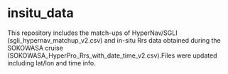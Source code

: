 # insitu_data

This repository includes the match-ups of HyperNav/SGLI (sgli_hypernav_matchup_v2.csv) and in-situ Rrs data obtained during the SOKOWASA cruise (SOKOWASA_HyperPro_Rrs_with_date_time_v2.csv).Files were updated including lat/lon and time info.

